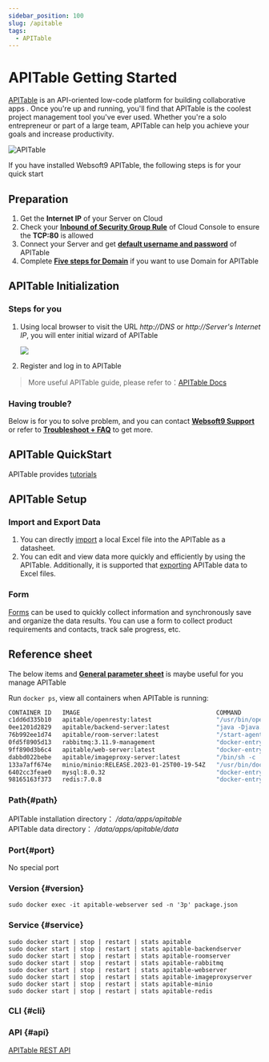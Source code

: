 ```yaml
---
sidebar_position: 100
slug: /apitable
tags:
  - APITable
---
```


# APITable Getting Started

[APITable](https://apitable.com/) is an API-oriented low-code platform for building collaborative apps .
Once you're up and running, you'll find that APITable is the coolest project management tool you've ever used. Whether you're a solo entrepreneur or part of a large team, APITable can help you achieve your goals and increase productivity.

![APITable](https://libs.websoft9.com/Websoft9/DocsPicture/en/apitable/apitable-websoft9.png)

If you have installed Websoft9 APITable, the following steps is for your quick start

## Preparation

1. Get the **Internet IP** of your Server on Cloud
2. Check your **[Inbound of Security Group Rule](./administrator/firewall#security)** of Cloud Console to ensure the **TCP:80** is allowed
3. Connect your Server and get **[default username and password](./user/credentials)** of APITable
4. Complete **[Five steps for Domain](./administrator/domain_step)** if you want to use Domain for APITable

## APITable Initialization

### Steps for you

1. Using local browser to visit the URL *http://DNS* or *http://Server's Internet IP*, you will enter initial wizard of APITable

   ![](https://libs.websoft9.com/Websoft9/DocsPicture/en/apitable/apitable-init-websoft9.png)

2. Register and log in to APITable

> More useful APITable guide, please refer to：[APITable Docs](https://help.apitable.com/docs/guide/tutorial)

### Having trouble?

Below is for you to solve problem, and you can contact **[Websoft9 Support](./helpdesk)** or refer to **[Troubleshoot + FAQ](./faq#setup)** to get more.  

## APITable QuickStart

APITable provides [tutorials](https://help.apitable.com/docs/guide/tutorial)

## APITable Setup

### Import and Export Data

1. You can directly [import](https://help.apitable.com/docs/guide/manual-import-export#importing-an-excel-file) a local Excel file into the APITable as a datasheet.
2. You can edit and view data more quickly and efficiently by using the APITable. Additionally, it is supported that [exporting](https://help.apitable.com/docs/guide/manual-import-export#exporting-data) APITable data to Excel files.

### Form

[Forms](https://help.apitable.com/docs/guide/magic-form) can be used to quickly collect information and synchronously save and organize the data results. You can use a form to collect product requirements and contacts, track sale progress, etc.

## Reference sheet

The below items and **[General parameter sheet](./administrator/parameter)** is maybe useful for you manage APITable

Run `docker ps`, view all containers when APITable is running:  

```bash
CONTAINER ID   IMAGE                                      COMMAND                  CREATED          STATUS                    PORTS                                                                  NAMES
c1dd6d335b10   apitable/openresty:latest                  "/usr/bin/openresty …"   33 minutes ago   Up 31 minutes             0.0.0.0:9001->80/tcp, :::9001->80/tcp                                  apitable
0ee1201d2829   apitable/backend-server:latest             "java -Djava.securit…"   33 minutes ago   Up 32 minutes (healthy)   8081/tcp                                                               apitable-backendserver
76b992ee1d74   apitable/room-server:latest                "/start-agenthub.sh …"   33 minutes ago   Up 33 minutes             3001-3002/tcp, 3005-3007/tcp, 3333-3334/tcp                            apitable-roomserver
0fd5f8905d13   rabbitmq:3.11.9-management                 "docker-entrypoint.s…"   33 minutes ago   Up 33 minutes             4369/tcp, 5671-5672/tcp, 15671-15672/tcp, 15691-15692/tcp, 25672/tcp   apitable-rabbitmq
9ff890d3b6c4   apitable/web-server:latest                 "docker-entrypoint.s…"   33 minutes ago   Up 33 minutes             8080/tcp                                                               apitable-webserver
dabbd022bebe   apitable/imageproxy-server:latest          "/bin/sh -c './app/i…"   33 minutes ago   Up 33 minutes             8080/tcp                                                               apitable-imageproxyserver
133a7aff674e   minio/minio:RELEASE.2023-01-25T00-19-54Z   "/usr/bin/docker-ent…"   33 minutes ago   Up 33 minutes (healthy)   9000/tcp                                                               apitable-minio
6402cc3feae0   mysql:8.0.32                               "docker-entrypoint.s…"   33 minutes ago   Up 33 minutes (healthy)   3306/tcp, 33060/tcp                                                    apitable-db
98165163f373   redis:7.0.8                                "docker-entrypoint.s…"   33 minutes ago   Up 33 minutes             6379/tcp                                                               apitable-redis
```

### Path{#path}

APITable installation directory： */data/apps/apitable*  
APITable data directory： */data/apps/apitable/data*  
 

### Port{#port}

No special port

### Version {#version}

```
sudo docker exec -it apitable-webserver sed -n '3p' package.json
```

### Service {#service}

```shell
sudo docker start | stop | restart | stats apitable
sudo docker start | stop | restart | stats apitable-backendserver
sudo docker start | stop | restart | stats apitable-roomserver
sudo docker start | stop | restart | stats apitable-rabbitmq
sudo docker start | stop | restart | stats apitable-webserver
sudo docker start | stop | restart | stats apitable-imageproxyserver
sudo docker start | stop | restart | stats apitable-minio
sudo docker start | stop | restart | stats apitable-redis
```

### CLI {#cli}

### API {#api}

[APITable REST API](https://developers.apitable.com/api/reference/)